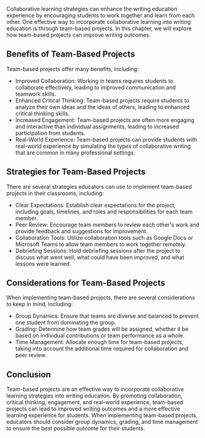
Collaborative learning strategies can enhance the writing education experience by encouraging students to work together and learn from each other. One effective way to incorporate collaborative learning into writing education is through team-based projects. In this chapter, we will explore how team-based projects can improve writing outcomes.

Benefits of Team-Based Projects
-------------------------------

Team-based projects offer many benefits, including:

* Improved Collaboration: Working in teams requires students to collaborate effectively, leading to improved communication and teamwork skills.
* Enhanced Critical Thinking: Team-based projects require students to analyze their own ideas and the ideas of others, leading to enhanced critical thinking skills.
* Increased Engagement: Team-based projects are often more engaging and interactive than individual assignments, leading to increased participation from students.
* Real-World Experience: Team-based projects can provide students with real-world experience by simulating the types of collaborative writing that are common in many professional settings.

Strategies for Team-Based Projects
----------------------------------

There are several strategies educators can use to implement team-based projects in their classrooms, including:

* Clear Expectations: Establish clear expectations for the project, including goals, timelines, and roles and responsibilities for each team member.
* Peer Review: Encourage team members to review each other's work and provide feedback and suggestions for improvement.
* Collaboration Tools: Utilize collaboration tools such as Google Docs or Microsoft Teams to allow team members to work together remotely.
* Debriefing Sessions: Hold debriefing sessions after the project to discuss what went well, what could have been improved, and what lessons were learned.

Considerations for Team-Based Projects
--------------------------------------

When implementing team-based projects, there are several considerations to keep in mind, including:

* Group Dynamics: Ensure that teams are diverse and balanced to prevent one student from dominating the group.
* Grading: Determine how team grades will be assigned, whether it be based on individual contributions or team performance as a whole.
* Time Management: Allocate enough time for team-based projects, taking into account the additional time required for collaboration and peer review.

Conclusion
----------

Team-based projects are an effective way to incorporate collaborative learning strategies into writing education. By promoting collaboration, critical thinking, engagement, and real-world experience, team-based projects can lead to improved writing outcomes and a more effective learning experience for students. When implementing team-based projects, educators should consider group dynamics, grading, and time management to ensure the best possible outcome for their students.
